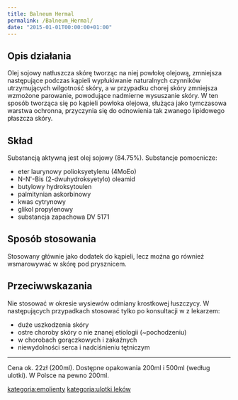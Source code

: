 ```yaml
---
title: Balneum Hermal
permalink: /Balneum_Hermal/
date: "2015-01-01T00:00:00+01:00"
---
```


Opis działania
--------------

Olej sojowy natłuszcza skórę tworząc na niej powłokę olejową, zmniejsza następujące podczas kąpieli wypłukiwanie naturalnych czynników utrzymujących wilgotność skóry, a w przypadku chorej skóry zmniejsza wzmożone parowanie, powodujące nadmierne wysuszanie skóry. W ten sposób tworząca się po kąpieli powłoka olejowa, służąca jako tymczasowa warstwa ochronna, przyczynia się do odnowienia tak zwanego lipidowego płaszcza skóry.

Skład
-----

Substancją aktywną jest olej sojowy (84.75%).
Substancje pomocnicze:

-   eter laurynowy polioksyetylenu (4MoEo)
-   N-N'-Bis (2-dwuhydroksyetylo) oleamid
-   butylowy hydroksytoulen
-   palmitynian askorbinowy
-   kwas cytrynowy
-   glikol propylenowy
-   substancja zapachowa DV 5171

Sposób stosowania
-----------------

Stosowany głównie jako dodatek do kąpieli, lecz można go również wsmarowywać w skórę pod prysznicem.

Przeciwwskazania
----------------

Nie stosować w okresie wysiewów odmiany krostkowej łuszczycy.
W następujących przypadkach stosować tylko po konsultacji w z lekarzem:

-   duże uszkodzenia skóry
-   ostre choroby skóry o nie znanej etiologii (~pochodzeniu)
-   w chorobach gorączkowych i zakaźnych
-   niewydolności serca i nadciśnieniu tętniczym

<hr>
Cena ok. 22zł (200ml).
Dostępne opakowania 200ml i 500ml (według ulotki). W Polsce na pewno 200ml.

[kategoria:emolienty](/atopedia/kategoria:emolienty "wikilink") [kategoria:ulotki leków](/atopedia/kategoria:ulotki_leków "wikilink")